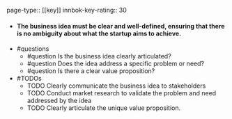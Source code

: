 page-type:: [[key]]
innbok-key-rating:: 30
- #### The business idea must be clear and well-defined, ensuring that there is no ambiguity about what the startup aims to achieve.
- #questions
  - #question Is the business idea clearly articulated?
  - #question Does the idea address a specific problem or need?
  - #question Is there a clear value proposition?
- #TODOs
  - TODO Clearly communicate the business idea to stakeholders
  - TODO  Conduct market research to validate the problem and need addressed by the idea
  - TODO  Clearly articulate the unique value proposition.



